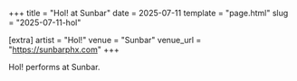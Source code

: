 +++
title = "Hol! at Sunbar"
date = 2025-07-11
template = "page.html"
slug = "2025-07-11-hol"

[extra]
artist = "Hol!"
venue = "Sunbar"
venue_url = "https://sunbarphx.com"
+++

Hol! performs at Sunbar.
